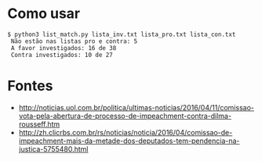 # Como usar

    $ python3 list_match.py lista_inv.txt lista_pro.txt lista_con.txt
     Não estão nas listas pro e contra: 5
     A favor investigados: 16 de 38
     Contra investigados: 10 de 27

    
# Fontes

* http://noticias.uol.com.br/politica/ultimas-noticias/2016/04/11/comissao-vota-pela-abertura-de-processo-de-impeachment-contra-dilma-rousseff.htm
* http://zh.clicrbs.com.br/rs/noticias/noticia/2016/04/comissao-de-impeachment-mais-da-metade-dos-deputados-tem-pendencia-na-justica-5755480.html

